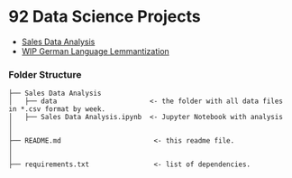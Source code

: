 # 92 Data Science Projects

- [Sales Data Analysis](https://github.com/roanna/82.05-StrataScratch/blob/master/Sales%20Data%20Analysis/Sales%20Data%20Analysis.ipynb)
- [WIP German Language Lemmantization]()

### Folder Structure
```
├── Sales Data Analysis
│   ├── data                       <- the folder with all data files in *.csv format by week.
│   ├── Sales Data Analysis.ipynb  <- Jupyter Notebook with analysis
│
│
├── README.md                       <- this readme file.
│
│
├── requirements.txt                <- list of dependencies.
```
